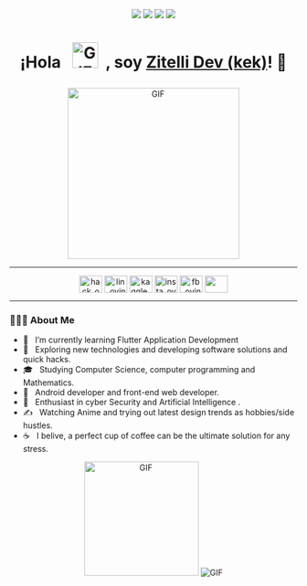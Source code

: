 </p>
 <p align="center">
<img src="https://img.shields.io/badge/Age-17-blue" />
  <img src="https://img.shields.io/badge/Focusing on-Web%20Development-brightgreen" />
  <img src="https://img.shields.io/badge/Lives-Argentina-success" />
  <img src="https://img.shields.io/badge/Languages-Spanish and English-brightgreen" />
</p>
<h1><p align="center">¡Hola &nbsp; <img src="https://wallpapercave.com/wp/wp2761192.gif" alt="GIF" width=45px height=45px>  &nbsp;, soy <a href="https://github.com/Zitelli-Devkek">Zitelli Dev (kek)</a>! 👋</p></h1>
<p align="center">
  <img alt="GIF" src="https://wallpapercave.com/wp/wp2761901.gif" height="300"/>
</p>
</p>
<hr>
<p align="center">
<img align="center" src="https://cdn.worldvectorlogo.com/logos/hackerrank.svg" alt="hack_ovindu" height="30" width="40" />
<img align="center" src="https://image.flaticon.com/icons/png/128/174/174857.png" alt="lin_ovindu" height="30" width="40" /> 
<img align="center" src="https://www.vectorlogo.zone/logos/kaggle/kaggle-icon.svg" alt="kaggle_ovindu" height="30" width="40" />
<img align="center" src="https://image.flaticon.com/icons/png/128/174/174855.png" alt="insta_ovindu" height="30" width="40" />
<img align="center" src="https://www.svgrepo.com/show/299425/facebook.svg" alt="fb_ovindu" height="30" width="40" />
 <img align="center" src="https://seeklogo.com/images/G/gmail-new-2020-logo-32DBE11BB4-seeklogo.com.png" height="30" width="40" />
</p>
<hr>
<h3> 👨🏻‍💻 About Me </h3>

- 🔭 &nbsp; I’m currently learning Flutter Application Development
- 🤔 &nbsp; Exploring new technologies and developing software solutions and quick hacks.
- 🎓 &nbsp; Studying Computer Science, computer programming and Mathematics.
- 💼 &nbsp; Android developer and front-end web developer.
- 🌱 &nbsp; Enthusiast in cyber Security and Artificial Intelligence .
- ✍️ &nbsp; Watching Anime and trying out latest design trends as hobbies/side hustles.
- ☕ &nbsp; I belive, a perfect cup of coffee can be the ultimate solution for any stress.
<p align="center">
  <img alt="GIF" src="https://steamuserimages-a.akamaihd.net/ugc/1023949183704318369/F8410A21B7374A0E2A07DFB159C4A279CD6B458F/" height="200"/>
   <img alt="GIF" src="https://github-readme-stats.vercel.app/api?username=Zitelli-Devkek&show_icons=true&theme=synthwave" />
</p>



<!--
**Zitelli-Devkek/Zitelli-Devkek** is a ✨ _special_ ✨ repository because its `README.md` (this file) appears on your GitHub profile.


Here are some ideas to get you started:

- 🔭 I’m currently working on ...
- 🌱 I’m currently learning ...
- 👯 I’m looking to collaborate on ...
- 🤔 I’m looking for help with ...
- 💬 Ask me about ...
- 📫 How to reach me: ...
- 😄 Pronouns: ...
- ⚡ Fun fact: ...
-->
